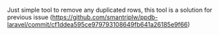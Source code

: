 Just simple tool to remove any duplicated rows, this tool is a solution for previous issue (https://github.com/smantriplw/ppdb-laravel/commit/cf1ddea595ce979793108649fb641a26185e9f66)